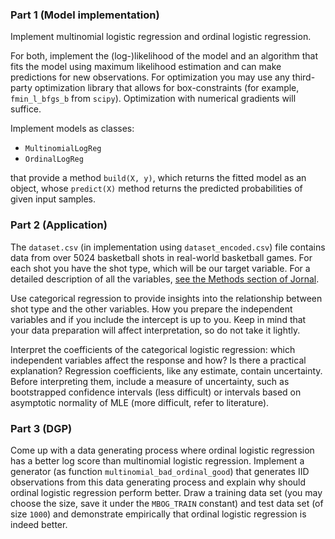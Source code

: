 ### Part 1 (Model implementation)

Implement multinomial logistic regression and ordinal logistic regression.

For both, implement the (log-)likelihood of the model and an algorithm that fits the model using maximum likelihood estimation and can make predictions for new observations. For optimization you may use any third-party optimization library that allows for box-constraints (for example, `fmin_l_bfgs_b` from `scipy`). Optimization with numerical gradients will suffice.

Implement models as classes:

- `MultinomialLogReg`
- `OrdinalLogReg`

that provide a method `build(X, y)`, which returns the fitted model as an object, whose `predict(X)` method returns the predicted probabilities of given input samples.

### Part 2 (Application)

The `dataset.csv` (in implementation using `dataset_encoded.csv`) file contains data from over 5024 basketball shots in real-world basketball games. For each shot you have the shot type, which will be our target variable. For a detailed description of all the variables, [see the Methods section of Jornal](https://journals.plos.org/plosone/article?id=10.1371/journal.pone.0128885).

Use categorical regression to provide insights into the relationship between shot type and the other variables. How you prepare the independent variables and if you include the intercept is up to you. Keep in mind that your data preparation will affect interpretation, so do not take it lightly.

Interpret the coefficients of the categorical logistic regression: which independent variables affect the response and how? Is there a practical explanation? Regression coefficients, like any estimate, contain uncertainty. Before interpreting them, include a measure of uncertainty, such as bootstrapped confidence intervals (less difficult) or intervals based on asymptotic normality of MLE (more difficult, refer to literature).

### Part 3 (DGP)

Come up with a data generating process where ordinal logistic regression has a better log score than multinomial logistic regression.
Implement a generator (as function `multinomial_bad_ordinal_good`) that generates IID observations from this data generating process and explain why should ordinal logistic regression perform better.
Draw a training data set (you may choose the size, save it under the `MBOG_TRAIN` constant) and test data set (of size `1000`) and demonstrate empirically that ordinal logistic regression is indeed better.
